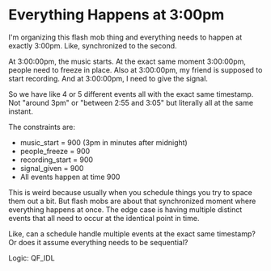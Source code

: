 # Everything Happens at 3:00pm

I'm organizing this flash mob thing and everything needs to happen at exactly 3:00pm. Like, synchronized to the second.

At 3:00:00pm, the music starts. At the exact same moment 3:00:00pm, people need to freeze in place. Also at 3:00:00pm, my friend is supposed to start recording. And at 3:00:00pm, I need to give the signal.

So we have like 4 or 5 different events all with the exact same timestamp. Not "around 3pm" or "between 2:55 and 3:05" but literally all at the same instant.

The constraints are:
- music_start = 900 (3pm in minutes after midnight)
- people_freeze = 900
- recording_start = 900
- signal_given = 900
- All events happen at time 900

This is weird because usually when you schedule things you try to space them out a bit. But flash mobs are about that synchronized moment where everything happens at once. The edge case is having multiple distinct events that all need to occur at the identical point in time.

Like, can a schedule handle multiple events at the exact same timestamp? Or does it assume everything needs to be sequential?

Logic: QF_IDL
